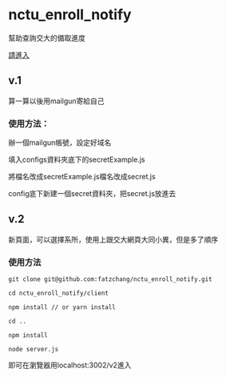 # nctu_enroll_notify
幫助查詢交大的備取進度

[請進入](https://exam.fatz.tw/v2)

## v.1
算一算以後用mailgun寄給自己

### 使用方法：
辦一個mailgun帳號，設定好域名

填入configs資料夾底下的secretExample.js

將檔名改成secretExample.js檔名改成secret.js

config底下新建一個secret資料夾，把secret.js放進去


## v.2
新頁面，可以選擇系所，使用上跟交大網頁大同小異，但是多了順序

### 使用方法
```
git clone git@github.com:fatzchang/nctu_enroll_notify.git

cd nctu_enroll_notify/client

npm install // or yarn install

cd ..

npm install

node server.js
```
即可在瀏覽器用localhost:3002/v2進入